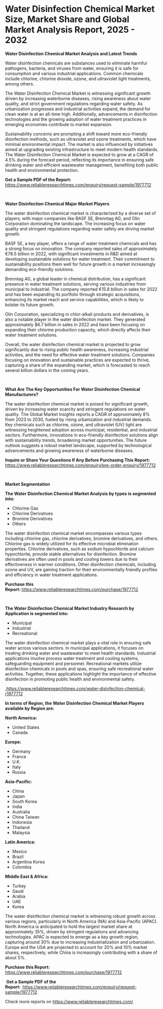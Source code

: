 <p><h1>Water Disinfection Chemical Market Size, Market Share and Global Market Analysis Report, 2025 - 2032</h1></p><p><strong>Water Disinfection Chemical Market Analysis and Latest Trends</strong></p>
<p><p>Water disinfection chemicals are substances used to eliminate harmful pathogens, bacteria, and viruses from water, ensuring it is safe for consumption and various industrial applications. Common chemicals include chlorine, chlorine dioxide, ozone, and ultraviolet light treatments, among others. </p><p>The Water Disinfection Chemical Market is witnessing significant growth driven by increasing waterborne diseases, rising awareness about water quality, and strict government regulations regarding water safety. As urbanization progresses and industrial activities expand, the demand for clean water is at an all-time high. Additionally, advancements in disinfection technologies and the growing adoption of water treatment practices in emerging economies contribute to market expansion. </p><p>Sustainability concerns are prompting a shift toward more eco-friendly disinfection methods, such as ultraviolet and ozone treatments, which have minimal environmental impact. The market is also influenced by initiatives aimed at upgrading existing infrastructure to meet modern health standards. The Water Disinfection Chemical Market is expected to grow at a CAGR of 4.5% during the forecast period, reflecting its importance in ensuring safe drinking water and efficient wastewater management, benefiting both public health and environmental protection.</p></p>
<p><strong>Get a Sample PDF of the Report:&nbsp;</strong> <a href="https://www.reliableresearchtimes.com/enquiry/request-sample/1977712?utm_campaign=2110&utm_medium=2&utm_source=Github&utm_content=ia&utm_term=04022025&utm_id=water-disinfection-chemical">https://www.reliableresearchtimes.com/enquiry/request-sample/1977712</a></p>
<p>&nbsp;</p>
<p><strong>Water Disinfection Chemical Major Market Players</strong></p>
<p><p>The water disinfection chemical market is characterized by a diverse set of players, with major companies like BASF SE, Brenntag AG, and Olin Corporation dominating the landscape. The increasing focus on water quality and stringent regulations regarding water safety are driving market growth.</p><p>BASF SE, a key player, offers a range of water treatment chemicals and has a strong focus on innovation. The company reported sales of approximately €78.5 billion in 2022, with significant investments in R&D aimed at developing sustainable solutions for water treatment. Their commitment to sustainability positions them well for future growth in a market increasingly demanding eco-friendly solutions.</p><p>Brenntag AG, a global leader in chemical distribution, has a significant presence in water treatment solutions, serving various industries from municipal to industrial. The company reported €15.8 billion in sales for 2022 and has been expanding its portfolio through strategic acquisitions, enhancing its market reach and service capabilities, which is likely to bolster its future growth.</p><p>Olin Corporation, specializing in chlor-alkali products and derivatives, is also a notable player in the water disinfection market. They generated approximately $6.7 billion in sales in 2022 and have been focusing on expanding their chlorine production capacity, which directly affects their water treatment solutions.</p><p>Overall, the water disinfection chemical market is projected to grow significantly due to rising public health awareness, increasing industrial activities, and the need for effective water treatment solutions. Companies focusing on innovation and sustainable practices are expected to thrive, capturing a share of the expanding market, which is forecasted to reach several billion dollars in the coming years.</p></p>
<p>&nbsp;</p>
<p><strong>What Are The Key Opportunities For Water Disinfection Chemical Manufacturers?</strong></p>
<p><p>The water disinfection chemical market is poised for significant growth, driven by increasing water scarcity and stringent regulations on water quality. The Global Market Insights reports a CAGR of approximately 8% from 2023 to 2030, fueled by rising urbanization and industrial demands. Key chemicals such as chlorine, ozone, and ultraviolet (UV) light are witnessing heightened adoption across municipal, residential, and industrial sectors. Furthermore, innovations in eco-friendly disinfection solutions align with sustainability trends, broadening market opportunities. The future outlook suggests a robust market landscape, supported by technological advancements and growing awareness of waterborne diseases.</p></p>
<p><strong>Inquire or Share Your Questions If Any Before Purchasing This Report:</strong> <a href="https://www.reliableresearchtimes.com/enquiry/pre-order-enquiry/1977712?utm_campaign=2110&utm_medium=2&utm_source=Github&utm_content=ia&utm_term=04022025&utm_id=water-disinfection-chemical">https://www.reliableresearchtimes.com/enquiry/pre-order-enquiry/1977712</a></p>
<p>&nbsp;</p>
<p><strong>Market Segmentation</strong></p>
<p><strong>The Water Disinfection Chemical Market Analysis by types is segmented into:</strong></p>
<p><ul><li>Chlorine Gas</li><li>Chlorine Derivatives</li><li>Bromine Derivatives</li><li>Others</li></ul></p>
<p><p>The water disinfection chemical market encompasses various types including chlorine gas, chlorine derivatives, bromine derivatives, and others. Chlorine gas is widely utilized for its effective microbial elimination properties. Chlorine derivatives, such as sodium hypochlorite and calcium hypochlorite, provide stable alternatives for disinfection. Bromine derivatives are often used in pools and cooling towers due to their effectiveness in warmer conditions. Other disinfection chemicals, including ozone and UV, are gaining traction for their environmentally friendly profiles and efficiency in water treatment applications.</p></p>
<p><strong>Purchase this Report:&nbsp;</strong><a href="https://www.reliableresearchtimes.com/purchase/1977712?utm_campaign=2110&utm_medium=2&utm_source=Github&utm_content=ia&utm_term=04022025&utm_id=water-disinfection-chemical">https://www.reliableresearchtimes.com/purchase/1977712</a></p>
<p>&nbsp;</p>
<p><strong>The Water Disinfection Chemical Market Industry Research by Application is segmented into:</strong></p>
<p><ul><li>Municipal</li><li>Industrial</li><li>Recreational</li></ul></p>
<p><p>The water disinfection chemical market plays a vital role in ensuring safe water across various sectors. In municipal applications, it focuses on treating drinking water and wastewater to meet health standards. Industrial applications involve process water treatment and cooling systems, safeguarding equipment and personnel. Recreational markets utilize disinfection chemicals in pools and spas, ensuring safe recreational water activities. Together, these applications highlight the importance of effective disinfection in promoting public health and environmental safety.</p></p>
<p><a href="https://www.reliableresearchtimes.com/water-disinfection-chemical-r1977712?utm_campaign=2110&utm_medium=2&utm_source=Github&utm_content=ia&utm_term=04022025&utm_id=water-disinfection-chemical">&nbsp;https://www.reliableresearchtimes.com/water-disinfection-chemical-r1977712</a></p>
<p><strong>In terms of Region, the Water Disinfection Chemical Market Players available by Region are:</strong></p>
<p>
    <p> <strong> North America: </strong>
        <ul>
            <li>United States</li>
            <li>Canada</li>
        </ul>
        </p> 
    <p> <strong> Europe: </strong>
        <ul>
            <li>Germany</li>
            <li>France</li>
            <li>U.K.</li>
            <li>Italy</li>
            <li>Russia</li>
        </ul>
        </p> 
    <p> <strong> Asia-Pacific: </strong>
        <ul>
            <li>China</li>
            <li>Japan</li>
            <li>South Korea</li>
            <li>India</li>
            <li>Australia</li>
            <li>China Taiwan</li>
            <li>Indonesia</li>
            <li>Thailand</li>
            <li>Malaysia</li>
        </ul>
        </p> 
    <p> <strong> Latin America: </strong>
        <ul>
            <li>Mexico</li>
            <li>Brazil</li>
            <li>Argentina Korea</li>
            <li>Colombia</li>
        </ul>
        </p> 
    <p> <strong> Middle East & Africa: </strong>
        <ul>
            <li>Turkey</li>
            <li>Saudi</li>
            <li>Arabia</li>
            <li>UAE</li>
            <li>Korea</li>
        </ul>
    </p>
    </p>
<p><p>The water disinfection chemical market is witnessing robust growth across various regions, particularly in North America (NA) and Asia-Pacific (APAC). North America is anticipated to hold the largest market share at approximately 35%, driven by stringent regulations and advancing technologies. APAC is expected to emerge as a key growth region, capturing around 30% due to increasing industrialization and urbanization. Europe and the USA are projected to account for 20% and 10% market shares, respectively, while China is increasingly contributing with a share of about 5%.</p></p>
<p><strong>Purchase this Report: </strong><a href="https://www.reliableresearchtimes.com/purchase/1977712?utm_campaign=2110&utm_medium=2&utm_source=Github&utm_content=ia&utm_term=04022025&utm_id=water-disinfection-chemical">https://www.reliableresearchtimes.com/purchase/1977712</a></p>
<p>&nbsp;<strong>Get a Sample PDF of the Report:&nbsp;&nbsp;</strong><a href="https://www.reliableresearchtimes.com/enquiry/request-sample/1977712?utm_campaign=2110&utm_medium=2&utm_source=Github&utm_content=ia&utm_term=04022025&utm_id=water-disinfection-chemical">https://www.reliableresearchtimes.com/enquiry/request-sample/1977712</a></p>
<p><strong></strong></p>
<p>Check more reports on <a href="https://www.reliableresearchtimes.com/?utm_campaign=2110&utm_medium=2&utm_source=Github&utm_content=ia&utm_term=04022025&utm_id=water-disinfection-chemical">https://www.reliableresearchtimes.com/</a></p>
